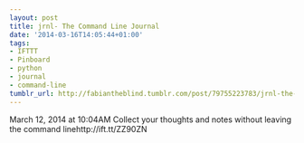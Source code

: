 ```yaml
---
layout: post
title: jrnl- The Command Line Journal
date: '2014-03-16T14:05:44+01:00'
tags:
- IFTTT
- Pinboard
- python
- journal
- command-line
tumblr_url: http://fabiantheblind.tumblr.com/post/79755223783/jrnl-the-command-line-journal
---
```

March 12, 2014 at 10:04AM
Collect your thoughts and notes 
without leaving the command linehttp://ift.tt/ZZ90ZN
